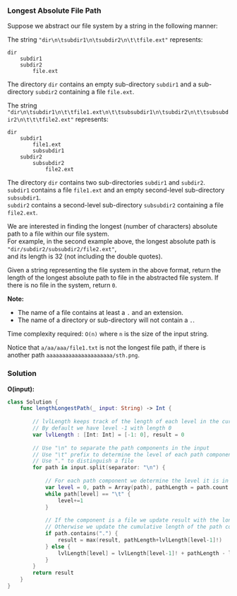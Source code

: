 
### Longest Absolute File Path

Suppose we abstract our file system by a string in the following manner:

The string `"dir\n\tsubdir1\n\tsubdir2\n\t\tfile.ext"` represents:
```
dir
    subdir1
    subdir2
        file.ext
```
The directory `dir` contains an empty sub-directory `subdir1` and a sub-directory `subdir2` containing a file `file.ext`.

The string `"dir\n\tsubdir1\n\t\tfile1.ext\n\t\tsubsubdir1\n\tsubdir2\n\t\tsubsubdir2\n\t\t\tfile2.ext"` represents:
```
dir
    subdir1
        file1.ext
        subsubdir1
    subdir2
        subsubdir2
            file2.ext
```

The directory `dir` contains two sub-directories `subdir1` and `subdir2`.</br> 
`subdir1` contains a file `file1.ext` and an empty second-level sub-directory `subsubdir1`.</br> 
`subdir2` contains a second-level sub-directory `subsubdir2` containing a file `file2.ext`.

We are interested in finding the longest (number of characters) absolute path to a file within our file system.</br> 
For example, in the second example above, the longest absolute path is `"dir/subdir2/subsubdir2/file2.ext"`,</br> 
and its length is 32 (not including the double quotes).

Given a string representing the file system in the above format, return the length of the longest absolute path to file in the abstracted file system. If there is no file in the system, return `0`.

__Note:__
* The name of a file contains at least a `.` and an extension.
* The name of a directory or sub-directory will not contain a `.`.

Time complexity required: `O(n)` where `n` is the size of the input string.

Notice that `a/aa/aaa/file1.txt` is not the longest file path, if there is another path `aaaaaaaaaaaaaaaaaaaaa/sth.png`.

### Solution
__O(input):__
```Swift
class Solution {
    func lengthLongestPath(_ input: String) -> Int {
        
        // lvlLength keeps track of the length of each level in the current file path
        // By default we have level -1 with length 0
        var lvlLength : [Int: Int] = [-1: 0], result = 0
        
        // Use "\n" to separate the path components in the input
        // Use "\t" prefix to determine the level of each path component
        // Use "." to distinguish a file 
        for path in input.split(separator: "\n") {
            
            // For each path component we determine the level it is in
            var level = 0, path = Array(path), pathLength = path.count
            while path[level] == "\t" {
                level+=1
            }
            
            // If the component is a file we update result with the longest absolute file path
            // Otherwise we update the cumulative length of the path components up to the current path
            if path.contains(".") {
                result = max(result, pathLength+lvlLength[level-1]!)
            } else {
                lvlLength[level] = lvlLength[level-1]! + pathLength - level
            }
        }
        return result
    }
}
```